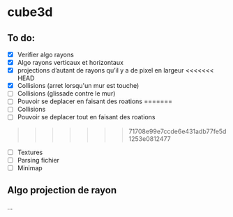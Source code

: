 # cube3d

## To do:

- [x]  Verifier algo rayons
- [x]  Algo rayons verticaux et horizontaux
- [x]  projections d’autant de rayons qu’il y a de pixel en largeur
<<<<<<< HEAD
- [x]  Collisions (arret lorsqu'un mur est touche)
- [ ]  Collisions (glissade contre le mur)
- [ ]  Pouvoir se deplacer en faisant des roations
=======
- [ ]  Collisions
- [ ]  Pouvoir se deplacer tout en faisant des roations
>>>>>>> 71708e99e7ccde6e431adb77fe5d1253e0812477
- [ ]  Textures
- [ ]  Parsing fichier
- [ ]  Minimap

## Algo projection de rayon

…
